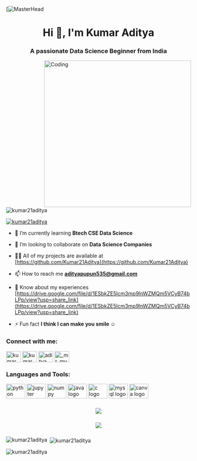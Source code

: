 [![MasterHead](https://www.smsu.edu/resources/webspaces/academics/programs/mathematics/data-science-hero.jpg)
<h1 align="center">Hi 👋, I'm Kumar Aditya</h1>
<h3 align="center">A passionate Data Science Beginner from India</h3>
<img align="right" alt="Coding" width="400"src="https://media0.giphy.com/media/v1.Y2lkPTc5MGI3NjExZDYzNmI5ZjZjOWQ0Nzg4OGY2NzJkZjQ3NzBkYTc0MWI3YjU4OGUyYyZlcD12MV9pbnRlcm5hbF9naWZzX2dpZklkJmN0PWc/LaVp0AyqR5bGsC5Cbm/giphy.gif">



<p align="left"> <img src="https://komarev.com/ghpvc/?username=kumar21aditya&label=Profile%20views&color=0e75b6&style=flat" alt="kumar21aditya" /> </p>

<p align="left"> <a href="https://github.com/ryo-ma/github-profile-trophy"><img src="https://github-profile-trophy.vercel.app/?username=kumar21aditya" alt="kumar21aditya" /></a> </p>

- 🌱 I’m currently learning **Btech CSE Data Science**

- 👯 I’m looking to collaborate on **Data Science Companies**

- 👨‍💻 All of my projects are available at [https://github.com/Kumar21Aditya](https://github.com/Kumar21Aditya)

- 📫 How to reach me **adityapupun535@gmail.com**

- 📄 Know about my experiences [https://drive.google.com/file/d/1ESbkZE5lcm3mp9lnWZMQm5VCyB74bLPp/view?usp=share_link](https://drive.google.com/file/d/1ESbkZE5lcm3mp9lnWZMQm5VCyB74bLPp/view?usp=share_link)

- ⚡ Fun fact **I think I can make you smile ☺**

<h3 align="left">Connect with me:</h3>
<p align="left">
<a href="https://linkedin.com/in/kumar aditya" target="blank"><img align="center" src="https://raw.githubusercontent.com/rahuldkjain/github-profile-readme-generator/master/src/images/icons/Social/linked-in-alt.svg" alt="kumar aditya" height="30" width="40" /></a>
<a href="https://kaggle.com/kumar aditya" target="blank"><img align="center" src="https://raw.githubusercontent.com/rahuldkjain/github-profile-readme-generator/master/src/images/icons/Social/kaggle.svg" alt="kumar aditya" height="30" width="40" /></a>
<a href="https://fb.com/aditya kumar" target="blank"><img align="center" src="https://raw.githubusercontent.com/rahuldkjain/github-profile-readme-generator/master/src/images/icons/Social/facebook.svg" alt="aditya kumar" height="30" width="40" /></a>
<a href="https://instagram.com/_mr_mysterious_85" target="blank"><img align="center" src="https://raw.githubusercontent.com/rahuldkjain/github-profile-readme-generator/master/src/images/icons/Social/instagram.svg" alt="_mr_mysterious_85" height="30" width="40" /></a>
</p>

<h3 align="left">Languages and Tools:</h3>
<div align="left">
  <img src="https://cdn.jsdelivr.net/gh/devicons/devicon/icons/python/python-original.svg" height="40" width="52" alt="python logo"  />
  <img src="https://cdn.jsdelivr.net/gh/devicons/devicon/icons/jupyter/jupyter-original.svg" height="40" width="52" alt="jupyter logo"  />
  <img src="https://cdn.jsdelivr.net/gh/devicons/devicon/icons/numpy/numpy-original.svg" height="40" width="52" alt="numpy logo"  />
  <img src="https://cdn.jsdelivr.net/gh/devicons/devicon/icons/java/java-original.svg" height="40" width="52" alt="java logo"  />
  <img src="https://cdn.jsdelivr.net/gh/devicons/devicon/icons/c/c-original.svg" height="40" width="52" alt="c logo"  />
  <img src="https://cdn.jsdelivr.net/gh/devicons/devicon/icons/mysql/mysql-original.svg" height="40" width="52" alt="mysql logo"  />
  <img src="https://cdn.jsdelivr.net/gh/devicons/devicon/icons/canva/canva-original.svg" height="40" width="52" alt="canva logo"  />
</div>

###

<div align="center">
  <img src="https://profile-counter.glitch.me/Kumar21Aditya/count.svg?"  />
</div>

###

<div align="center">
  <img src="https://profile-counter.glitch.me/Kumar21Aditya/count.svg?"  />
</div>

###

<p><img align="left" src="https://github-readme-stats.vercel.app/api/top-langs?username=kumar21aditya&show_icons=true&locale=en&layout=compact" alt="kumar21aditya" /></p>

<p>&nbsp;<img align="center" src="https://github-readme-stats.vercel.app/api?username=kumar21aditya&show_icons=true&locale=en" alt="kumar21aditya" /></p>

<p><img align="center" src="https://github-readme-streak-stats.herokuapp.com/?user=kumar21aditya&" alt="kumar21aditya" /></p>
